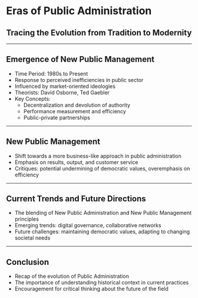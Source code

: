# Eras of Public Administration

## Tracing the Evolution from Tradition to Modernity

---

## Emergence of New Public Management
- Time Period: 1980s to Present
- Response to perceived inefficiencies in public sector
- Influenced by market-oriented ideologies
- Theorists: David Osborne, Ted Gaebler
- Key Concepts:
  - Decentralization and devolution of authority
  - Performance measurement and efficiency
  - Public-private partnerships

---

## New Public Management
- Shift towards a more business-like approach in public administration
- Emphasis on results, output, and customer service
- Critiques: potential undermining of democratic values, overemphasis on efficiency

---

## Current Trends and Future Directions
- The blending of New Public Administration and New Public Management principles
- Emerging trends: digital governance, collaborative networks
- Future challenges: maintaining democratic values, adapting to changing societal needs

---

## Conclusion
- Recap of the evolution of Public Administration
- The importance of understanding historical context in current practices
- Encouragement for critical thinking about the future of the field

